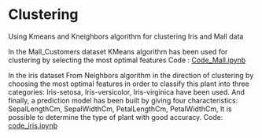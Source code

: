 # Clustering
Using Kmeans and Kneighbors algorithm for clustering Iris and Mall data

In the Mall_Customers dataset 
KMeans algorithm has been used for clustering by selecting the most optimal features
Code : [Code_Mall.ipynb](https://github.com/AliRezaKhatibi/Clustering/blob/3a2dac4a46d3993405f23a350cb840ceaf2df2e2/Code_Mall.ipynb)

In the iris dataset 
From Neighbors algorithm in the direction of clustering by choosing the most optimal features in order to classify this plant into three categories:
Iris-setosa, Iris-versicolor, Iris-virginica have been used.
And finally, a prediction model has been built by giving four characteristics:
SepalLengthCm, 
SepalWidthCm,
PetalLengthCm,
PetalWidthCm,
It is possible to determine the type of plant with good accuracy.
Code: [code_iris.ipynb](https://github.com/AliRezaKhatibi/Clustering/blob/3a2dac4a46d3993405f23a350cb840ceaf2df2e2/code_iris.ipynb)

